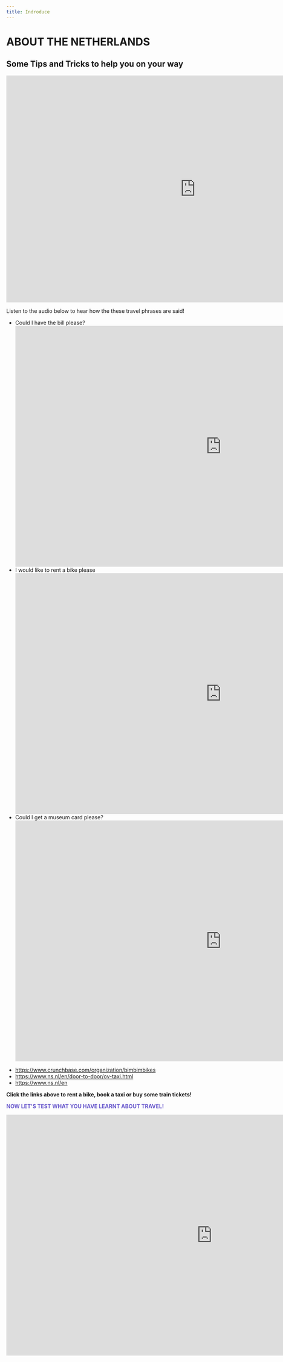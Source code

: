 ```yaml
---
title: Indroduce
---
```


<h1><strong>ABOUT THE NETHERLANDS</strong></h1>
<h2><strong>Some Tips and Tricks to help you on your way</strong></h2>



<iframe src="https://marisaviljoen044.h5p.com/content/1291529245403749357/embed" width="1000" height="600" frameborder="0" allowfullscreen="allowfullscreen" allow="autoplay *; geolocation *; microphone *; camera *; midi *; encrypted-media *"></iframe><script src="https://marisaviljoen044.h5p.com/js/h5p-resizer.js" charset="UTF-8"></script>
 
 
 <p> Listen to the audio below to hear how the these travel phrases are said!</p>
 
 <ul>
 <li>Could I have the bill please?</li>
 <iframe src="https://marisaviljoen044.h5p.com/content/1291529471178060747/embed" width="1088" height="637" frameborder="0" allowfullscreen="allowfullscreen" allow="autoplay *; geolocation *; microphone *; camera *; midi *; encrypted-media *"></iframe><script src="https://marisaviljoen044.h5p.com/js/h5p-resizer.js" charset="UTF-8"></script>
 <li>I would like to rent a bike please</li>
 <iframe src="https://marisaviljoen044.h5p.com/content/1291529472752178567/embed" width="1088" height="637" frameborder="0" allowfullscreen="allowfullscreen" allow="autoplay *; geolocation *; microphone *; camera *; midi *; encrypted-media *"></iframe><script src="https://marisaviljoen044.h5p.com/js/h5p-resizer.js" charset="UTF-8"></script>
 <li>Could I get a museum card please?</li>
 <iframe src="https://marisaviljoen044.h5p.com/content/1291529473150567477/embed" width="1088" height="637" frameborder="0" allowfullscreen="allowfullscreen" allow="autoplay *; geolocation *; microphone *; camera *; midi *; encrypted-media *"></iframe><script src="https://marisaviljoen044.h5p.com/js/h5p-resizer.js" charset="UTF-8"></script>
 
 </ul>
 
 
 <ul>
  <li><a href="url">https://www.crunchbase.com/organization/bimbimbikes</a></li>
  <li><a href="url">https://www.ns.nl/en/door-to-door/ov-taxi.html</a></li>
 <li><a href="url">https://www.ns.nl/en</a></li>
</ul>
 
  
  <p><strong>Click the links above to rent a bike, book a taxi or buy some train tickets!</strong></p>
 
<p style="color:SlateBlue;"><strong> NOW LET'S TEST WHAT YOU HAVE LEARNT ABOUT TRAVEL!</strong></p>

<iframe src="https://marisaviljoen044.h5p.com/content/1291529154802654607/embed" width="1088" height="637" frameborder="0" allowfullscreen="allowfullscreen" allow="autoplay *; geolocation *; microphone *; camera *; midi *; encrypted-media *"></iframe><script src="https://marisaviljoen044.h5p.com/js/h5p-resizer.js" charset="UTF-8"></script>

